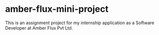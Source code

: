 # amber-flux-mini-project
This is an assignment project for my internship application as a Software Developer at Amber Flux Pvt Ltd.

